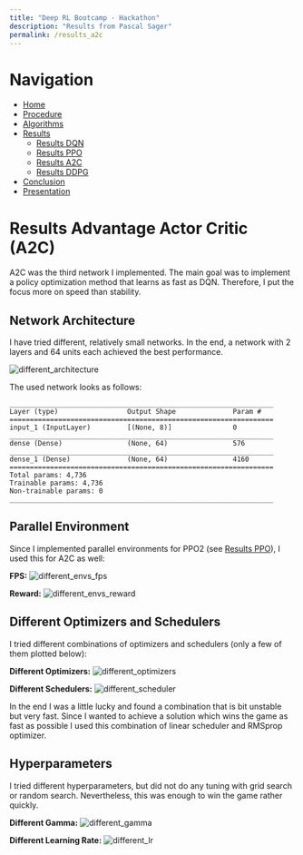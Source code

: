 ```yaml
---
title: "Deep RL Bootcamp - Hackathon"
description: "Results from Pascal Sager"
permalink: /results_a2c
---
```


# Navigation
- [Home](/rl-bootcamp-hackathon/)
- [Procedure](/rl-bootcamp-hackathon/procedure)
- [Algorithms](/rl-bootcamp-hackathon/algorithms)
- [Results](/rl-bootcamp-hackathon/results)
  - [Results DQN](/rl-bootcamp-hackathon/results_dqn)
  - [Results PPO](/rl-bootcamp-hackathon/results_ppo2)
  - [Results A2C](/rl-bootcamp-hackathon/results_a2c)
  - [Results DDPG](/rl-bootcamp-hackathon/results_ddpg)
- [Conclusion](/rl-bootcamp-hackathon/conclusion)
- [Presentation](/rl-bootcamp-hackathon/presentation)



# Results Advantage Actor Critic (A2C)
A2C was the third network I implemented. The main goal was to implement a policy optimization method that learns as fast as DQN. 
Therefore, I put the focus more on speed than stability.

## Network Architecture
I have tried different, relatively small networks. In the end, a network with 2 layers and 64 units each achieved the best performance.

<img src="\rl-bootcamp-hackathon\assets\images\a2c\different_architecture.png" alt="different_architecture"/>

The used network looks as follows:

```
_________________________________________________________________
Layer (type)                 Output Shape              Param #   
=================================================================
input_1 (InputLayer)         [(None, 8)]               0         
_________________________________________________________________
dense (Dense)                (None, 64)                576       
_________________________________________________________________
dense_1 (Dense)              (None, 64)                4160      
=================================================================
Total params: 4,736
Trainable params: 4,736
Non-trainable params: 0
_________________________________________________________________
```

## Parallel Environment
Since I implemented parallel environments for PPO2 (see [Results PPO](/results_ppo2)), I used this for A2C as well:

**FPS:**
<img src="\rl-bootcamp-hackathon\assets\images\a2c\different_envs_fps.png" alt="different_envs_fps"/>

**Reward:**
<img src="\rl-bootcamp-hackathon\assets\images\a2c\different_envs_reward.png" alt="different_envs_reward"/>

## Different Optimizers and Schedulers

I tried different combinations of optimizers and schedulers (only a few of them plotted below):

**Different Optimizers:**
<img src="\rl-bootcamp-hackathon\assets\images\a2c\different_optimizers.png" alt="different_optimizers"/>

**Different Schedulers:**
<img src="\rl-bootcamp-hackathon\assets\images\a2c\different_scheduler.png" alt="different_scheduler"/>

In the end I was a little lucky and found a combination that is bit unstable but very fast. Since I wanted to achieve a 
solution which wins the game as fast as possible I used this combination of linear scheduler and RMSprop optimizer.

## Hyperparameters
I tried different hyperparameters, but did not do any tuning with grid search or random search. Nevertheless, this was enough to win the game rather quickly.

**Different Gamma:**
<img src="\rl-bootcamp-hackathon\assets\images\a2c\different_gamma.png" alt="different_gamma"/>

**Different Learning Rate:**
<img src="\rl-bootcamp-hackathon\assets\images\a2c\different_lr.png" alt="different_lr"/>

